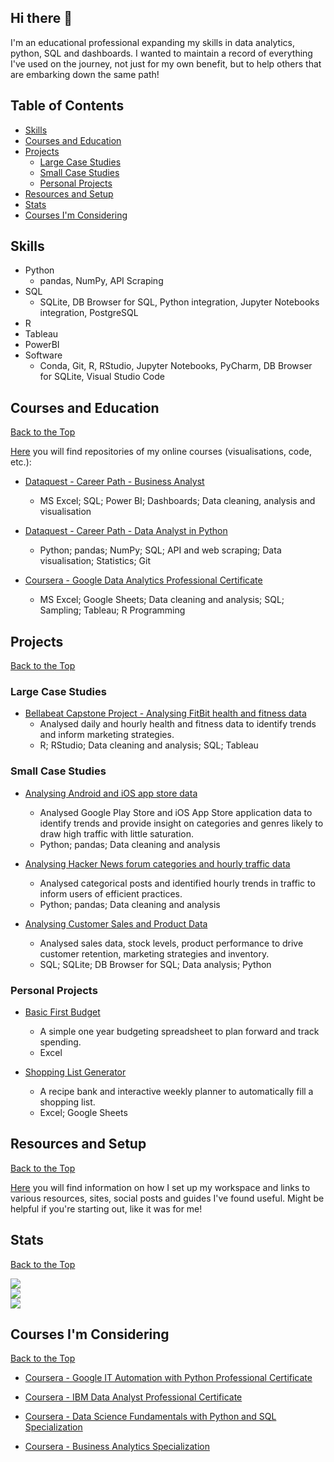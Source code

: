 ## Hi there 👋

I'm an educational professional expanding my skills in data analytics, python, SQL and dashboards. I wanted to maintain a record of everything I've used on the journey, not just for my own benefit, but to help others that are embarking down the same path!

## Table of Contents

- [Skills](#skills)
- [Courses and Education](courses-and-education)
- [Projects](projects)
  - [Large Case Studies](#large-case-studies)
  - [Small Case Studies](#small-case-studies)
  - [Personal Projects](#personal-projects)
- [Resources and Setup](#resources-and-setup)
- [Stats](#stats)
- [Courses I'm Considering](#courses-im-considering)

## Skills

- Python
  - pandas, NumPy, API Scraping
- SQL
  - SQLite, DB Browser for SQL, Python integration, Jupyter Notebooks integration, PostgreSQL
- R
- Tableau
- PowerBI
- Software
  - Conda, Git, R, RStudio, Jupyter Notebooks, PyCharm, DB Browser for SQLite, Visual Studio Code

## Courses and Education
[Back to the Top](#table-of-contents)

[Here](https://github.com/stars/oxbbar/lists/my-courses) you will find repositories of my online courses (visualisations, code, etc.):

- [Dataquest - Career Path - Business Analyst](https://github.com/oxbbar/course-business-analyst-with-power-bi)
  - MS Excel; SQL; Power BI; Dashboards; Data cleaning, analysis and visualisation

- [Dataquest - Career Path - Data Analyst in Python](https://github.com/oxbbar/course-data-analyst-in-python)
  - Python; pandas; NumPy; SQL; API and web scraping; Data visualisation; Statistics; Git

- [Coursera - Google Data Analytics Professional Certificate](https://github.com/oxbar/course-google-data-analytics)
  - MS Excel; Google Sheets; Data cleaning and analysis; SQL; Sampling; Tableau; R Programming

## Projects
[Back to the Top](#table-of-contents)

### Large Case Studies

- [Bellabeat Capstone Project - Analysing FitBit health and fitness data](https://github.com/oxbbar/course-google-data-analytics/tree/main/course_8_bellabeat) 
  - Analysed daily and hourly health and fitness data to identify trends and inform marketing strategies.
  - R; RStudio; Data cleaning and analysis; SQL; Tableau

### Small Case Studies

- [Analysing Android and iOS app store data](https://github.com/oxbbar/course-data-analyst-in-python/tree/main/part_1/appstore)
  - Analysed Google Play Store and iOS App Store application data to identify trends and provide insight on categories and genres likely to draw high traffic with little saturation.
  - Python; pandas; Data cleaning and analysis

- [Analysing Hacker News forum categories and hourly traffic data](https://github.com/oxbbar/course-data-analyst-in-python/tree/main/part_1/hackernews)
  - Analysed categorical posts and identified hourly trends in traffic to inform users of efficient practices.
  - Python; pandas; Data cleaning and analysis

- [Analysing Customer Sales and Product Data](https://github.com/oxbbar/course-business-analyst-with-power-bi/blob/main/part_2/analysing-customer-sales-and-product-data/analysing-customer-sales-and-product-data.ipynb)
  - Analysed sales data, stock levels, product performance to drive customer retention, marketing strategies and inventory.
  - SQL; SQLite; DB Browser for SQL; Data analysis; Python

### Personal Projects

- [Basic First Budget](https://github.com/oxbbar/excel-first-basic-budget)
  - A simple one year budgeting spreadsheet to plan forward and track spending.
  - Excel

- [Shopping List Generator](https://github.com/oxbbar/excel-shopping-list-generator)
  - A recipe bank and interactive weekly planner to automatically fill a shopping list.
  - Excel; Google Sheets

## Resources and Setup
[Back to the Top](#table-of-contents)

[Here](https://github.com/oxbar/course-resources) you will find information on how I set up my workspace and links to various resources, sites, social posts and guides I've found useful. Might be helpful if you're starting out, like it was for me!

## Stats
[Back to the Top](#table-of-contents)

![](https://github-readme-stats.vercel.app/api?username=oxbbar&theme=flag-india&hide_border=true&include_all_commits=false&count_private=false)<br/>
![](https://github-readme-streak-stats.herokuapp.com/?user=oxbbar&theme=flag-india&hide_border=true)<br/>
![](https://github-readme-stats.vercel.app/api/top-langs/?username=oxbbar&theme=flag-india&hide_border=true&include_all_commits=false&count_private=false&layout=compact)


## Courses I'm Considering
[Back to the Top](#table-of-contents)

- [Coursera - Google IT Automation with Python Professional Certificate](https://github.com/oxbar/course-google-it-automation)

- [Coursera - IBM Data Analyst Professional Certificate](https://github.com/oxbar/course-ibm-data-analyst)

- [Coursera - Data Science Fundamentals with Python and SQL Specialization](https://github.com/oxbar/course-data-science-fundamentals-python-sql)

- [Coursera - Business Analytics Specialization](https://www.coursera.org/specializations/business-analytics)

<!-- 

TO BE DONE ONE DAY

Intro (A banner one day, visitors, follow)
## About Me
## Contact Me

-->
